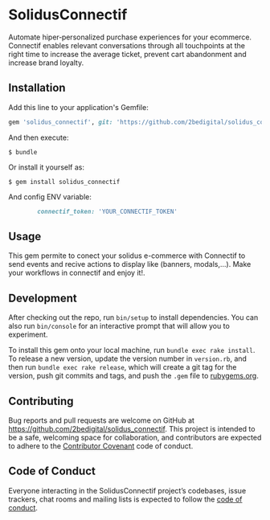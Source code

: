 # SolidusConnectif

Automate hiper‑personalized purchase experiences for your ecommerce. Connectif enables relevant conversations through all touchpoints at the right time to increase the average ticket, prevent cart abandonment and increase brand loyalty.


## Installation

Add this line to your application's Gemfile:

```ruby
gem 'solidus_connectif', git: 'https://github.com/2bedigital/solidus_connectif', branch: 'master'
```

And then execute:

    $ bundle

Or install it yourself as:

    $ gem install solidus_connectif

And config ENV variable:
```ruby
		connectif_token: 'YOUR_CONNECTIF_TOKEN'
```
## Usage

This gem permite to conect your solidus e-commerce with Connectif to send events and recive actions to display like (banners, modals,...). Make your workflows in connectif and enjoy it!.

## Development

After checking out the repo, run `bin/setup` to install dependencies. You can also run `bin/console` for an interactive prompt that will allow you to experiment.

To install this gem onto your local machine, run `bundle exec rake install`. To release a new version, update the version number in `version.rb`, and then run `bundle exec rake release`, which will create a git tag for the version, push git commits and tags, and push the `.gem` file to [rubygems.org](https://rubygems.org).

## Contributing

Bug reports and pull requests are welcome on GitHub at https://github.com/2bedigital/solidus_connectif. This project is intended to be a safe, welcoming space for collaboration, and contributors are expected to adhere to the [Contributor Covenant](http://contributor-covenant.org) code of conduct.

## Code of Conduct

Everyone interacting in the SolidusConnectif project’s codebases, issue trackers, chat rooms and mailing lists is expected to follow the [code of conduct](https://github.com/2bedigital/solidus_connectif/blob/master/CODE_OF_CONDUCT.md).
